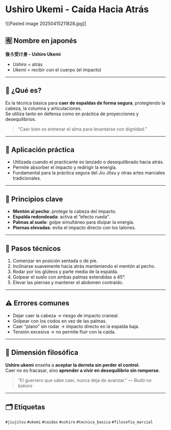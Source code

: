 
# Ushiro Ukemi - Caída Hacia Atrás


![[Pasted image 20250415211828.jpg]]

## 🈶 Nombre en japonés

**後ろ受け身 - Ushiro Ukemi**  
- *Ushiro* = atrás  
- *Ukemi* = recibir con el cuerpo (el impacto)

---

## 🎌 ¿Qué es?

Es la técnica básica para **caer de espaldas de forma segura**, protegiendo la cabeza, la columna y articulaciones.  
Se utiliza tanto en defensa como en práctica de proyecciones y desequilibrios.

> “Caer bien es entrenar el alma para levantarse con dignidad.”

---

## 🥋 Aplicación práctica

- Utilizada cuando el practicante es lanzado o desequilibrado hacia atrás.
- Permite absorber el impacto y redirigir la energía.
- Fundamental para la práctica segura del Jiu Jitsu y otras artes marciales tradicionales.

---

## 🧠 Principios clave

- **Mentón al pecho**: protege la cabeza del impacto.
- **Espalda redondeada**: activa el “efecto rueda”.
- **Palmas al suelo**: golpe simultáneo para disipar la energía.
- **Piernas elevadas**: evita el impacto directo con los talones.

---

## 🔄 Pasos técnicos

1. Comenzar en posición sentada o de pie.
2. Inclinarse suavemente hacia atrás manteniendo el mentón al pecho.
3. Rodar por los glúteos y parte media de la espalda.
4. Golpear el suelo con ambas palmas extendidas a 45°.
5. Elevar las piernas y mantener el abdomen contraído.

---

## ⚠️ Errores comunes

- Dejar caer la cabeza → riesgo de impacto craneal.
- Golpear con los codos en vez de las palmas.
- Caer “plano” sin rodar → impacto directo en la espalda baja.
- Tensión excesiva → no permite fluir con la caída.

---

## 🧘 Dimensión filosófica

**Ushiro ukemi** enseña a **aceptar la derrota sin perder el control**.  
Caer no es fracasar, sino **aprender a vivir en desequilibrio sin romperse**.

> “El guerrero que sabe caer, nunca deja de avanzar.” — *Budō no kokoro*

---

## 🗂️ Etiquetas

`#jiujitsu` `#ukemi` `#caidas` `#ushiro` `#tecnica_basica` `#filosofia_marcial`
